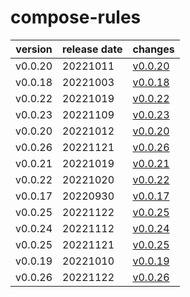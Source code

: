 # compose-rules	


|version|release date|changes|
|---|---|---|
|v0.0.20|20221011|[v0.0.20](./v0.0.20-20221011.md)|
|v0.0.18|20221003|[v0.0.18](./v0.0.18-20221003.md)|
|v0.0.22|20221019|[v0.0.22](./v0.0.22-20221019.md)|
|v0.0.23|20221109|[v0.0.23](./v0.0.23-20221109.md)|
|v0.0.20|20221012|[v0.0.20](./v0.0.20-20221012.md)|
|v0.0.26|20221121|[v0.0.26](./v0.0.26-20221121.md)|
|v0.0.21|20221019|[v0.0.21](./v0.0.21-20221019.md)|
|v0.0.22|20221020|[v0.0.22](./v0.0.22-20221020.md)|
|v0.0.17|20220930|[v0.0.17](./v0.0.17-20220930.md)|
|v0.0.25|20221122|[v0.0.25](./v0.0.25-20221122.md)|
|v0.0.24|20221112|[v0.0.24](./v0.0.24-20221112.md)|
|v0.0.25|20221121|[v0.0.25](./v0.0.25-20221121.md)|
|v0.0.19|20221010|[v0.0.19](./v0.0.19-20221010.md)|
|v0.0.26|20221122|[v0.0.26](./v0.0.26-20221122.md)|
